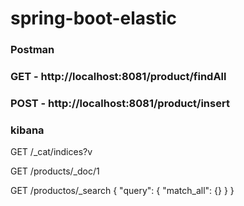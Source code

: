 # spring-boot-elastic
### Postman
### GET - http://localhost:8081/product/findAll
### POST - http://localhost:8081/product/insert

### kibana

GET /_cat/indices?v

GET /products/_doc/1

GET /productos/_search
{
"query": {
"match_all": {}
}
}